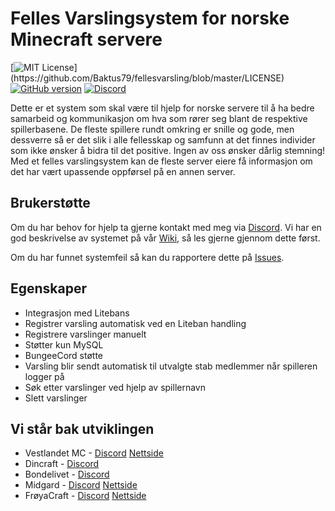 # Felles Varslingsystem for norske Minecraft servere

[![MIT License](https://img.shields.io/apm/l/atomic-design-ui.svg?)](https://github.com/Baktus79/fellesvarsling/blob/master/LICENSE) [![GitHub version](https://badge.fury.io/gh/Baktus79%2Ffellesvarsling.svg)](https://github.com/Baktus79/fellesvarsling/releases) [![Discord](https://img.shields.io/discord/295893050272776194?logo=discord)](https://discord.gg/9jFdUaD)

Dette er et system som skal være til hjelp for norske servere til å ha bedre samarbeid og kommunikasjon om hva som rører seg blant de respektive spillerbasene. De fleste spillere rundt omkring er snille og gode, men dessverre så er det slik i alle fellesskap og samfunn at det finnes individer som ikke ønsker å bidra til det positive. Ingen av oss ønsker dårlig stemning! Med et felles varslingsystem kan de fleste server eiere få informasjon om det har vært upassende oppførsel på en annen server.

## Brukerstøtte
Om du har behov for hjelp ta gjerne kontakt med meg via [Discord](https://discord.gg/9jFdUaD). Vi har en god beskrivelse av systemet på vår [Wiki](https://github.com/Baktus79/fellesvarsling/wiki), så les gjerne gjennom dette først.

Om du har funnet systemfeil så kan du rapportere dette på [Issues](https://github.com/Baktus79/fellesvarsling/issues).

## Egenskaper
* Integrasjon med Litebans
* Registrer varsling automatisk ved en Liteban handling
* Registrere varslinger manuelt
* Støtter kun MySQL
* BungeeCord støtte
* Varsling blir sendt automatisk til utvalgte stab medlemmer når spilleren logger på
* Søk etter varslinger ved hjelp av spillernavn
* Slett varslinger

## Vi står bak utviklingen
* Vestlandet MC - [Discord](https://discord.gg/9jFdUaD) [Nettside](https://www.vestlandetmc.no)
* Dincraft - [Discord](https://discord.gg/teeHV6A)
* Bondelivet - [Discord](https://discord.gg/QUdCdsj)
* Midgard - [Discord](https://discord.gg/EUu2tAX) [Nettside](https://www.midgardmc.net/)
* FrøyaCraft - [Discord](https://discord.gg/9uGCPXe) [Nettside](https://xn--fryacraft-m8a.no/)
